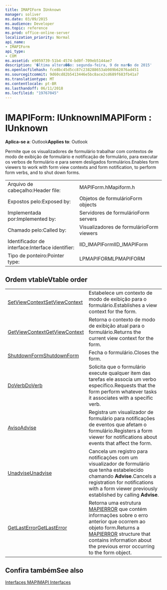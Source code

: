 ```yaml
---
title: IMAPIForm IUnknown
manager: soliver
ms.date: 03/09/2015
ms.audience: Developer
ms.topic: reference
ms.prod: office-online-server
localization_priority: Normal
api_name:
- IMAPIForm
api_type:
- COM
ms.assetid: e9059739-51b4-4574-bd0f-709eb5144ae7
description: '�ltima altera��o: segunda-feira, 9 de mar�o de 2015'
ms.openlocfilehash: fce8bc45d5cc87c238288653ab989b62076ad451
ms.sourcegitcommit: 9d60cd82b5413446e5bc8ace2cd689f683fb41a7
ms.translationtype: MT
ms.contentlocale: pt-BR
ms.lasthandoff: 06/11/2018
ms.locfileid: "19767045"
---
```

# <a name="imapiform--iunknown"></a><span data-ttu-id="9617a-103">IMAPIForm: IUnknown</span><span class="sxs-lookup"><span data-stu-id="9617a-103">IMAPIForm : IUnknown</span></span>

  
  
<span data-ttu-id="9617a-104">**Aplica-se a**: Outlook</span><span class="sxs-lookup"><span data-stu-id="9617a-104">**Applies to**: Outlook</span></span> 
  
<span data-ttu-id="9617a-105">Permite que os visualizadores de formulário trabalhar com contextos de modo de exibição de formulário e notificação de formulário, para executar os verbos de formulário e para serem desligados formulários.</span><span class="sxs-lookup"><span data-stu-id="9617a-105">Enables form viewers to work with form view contexts and form notification, to perform form verbs, and to shut down forms.</span></span>
  
|||
|:-----|:-----|
|<span data-ttu-id="9617a-106">Arquivo de cabeçalho:</span><span class="sxs-lookup"><span data-stu-id="9617a-106">Header file:</span></span>  <br/> |<span data-ttu-id="9617a-107">MAPIForm.h</span><span class="sxs-lookup"><span data-stu-id="9617a-107">Mapiform.h</span></span>  <br/> |
|<span data-ttu-id="9617a-108">Expostos pelo:</span><span class="sxs-lookup"><span data-stu-id="9617a-108">Exposed by:</span></span>  <br/> |<span data-ttu-id="9617a-109">Objetos de formulário</span><span class="sxs-lookup"><span data-stu-id="9617a-109">Form objects</span></span>  <br/> |
|<span data-ttu-id="9617a-110">Implementada por:</span><span class="sxs-lookup"><span data-stu-id="9617a-110">Implemented by:</span></span>  <br/> |<span data-ttu-id="9617a-111">Servidores de formulário</span><span class="sxs-lookup"><span data-stu-id="9617a-111">Form servers</span></span>  <br/> |
|<span data-ttu-id="9617a-112">Chamado pelo:</span><span class="sxs-lookup"><span data-stu-id="9617a-112">Called by:</span></span>  <br/> |<span data-ttu-id="9617a-113">Visualizadores de formulário</span><span class="sxs-lookup"><span data-stu-id="9617a-113">Form viewers</span></span>  <br/> |
|<span data-ttu-id="9617a-114">Identificador de interface:</span><span class="sxs-lookup"><span data-stu-id="9617a-114">Interface identifier:</span></span>  <br/> |<span data-ttu-id="9617a-115">IID_IMAPIForm</span><span class="sxs-lookup"><span data-stu-id="9617a-115">IID_IMAPIForm</span></span>  <br/> |
|<span data-ttu-id="9617a-116">Tipo de ponteiro:</span><span class="sxs-lookup"><span data-stu-id="9617a-116">Pointer type:</span></span>  <br/> |<span data-ttu-id="9617a-117">LPMAPIFORM</span><span class="sxs-lookup"><span data-stu-id="9617a-117">LPMAPIFORM</span></span>  <br/> |
   
## <a name="vtable-order"></a><span data-ttu-id="9617a-118">Ordem vtable</span><span class="sxs-lookup"><span data-stu-id="9617a-118">Vtable order</span></span>

|||
|:-----|:-----|
|[<span data-ttu-id="9617a-119">SetViewContext</span><span class="sxs-lookup"><span data-stu-id="9617a-119">SetViewContext</span></span>](imapiform-setviewcontext.md) <br/> |<span data-ttu-id="9617a-120">Estabelece um contexto de modo de exibição para o formulário.</span><span class="sxs-lookup"><span data-stu-id="9617a-120">Establishes a view context for the form.</span></span>  <br/> |
|[<span data-ttu-id="9617a-121">GetViewContext</span><span class="sxs-lookup"><span data-stu-id="9617a-121">GetViewContext</span></span>](imapiform-getviewcontext.md) <br/> |<span data-ttu-id="9617a-122">Retorna o contexto de modo de exibição atual para o formulário.</span><span class="sxs-lookup"><span data-stu-id="9617a-122">Returns the current view context for the form.</span></span>  <br/> |
|[<span data-ttu-id="9617a-123">ShutdownForm</span><span class="sxs-lookup"><span data-stu-id="9617a-123">ShutdownForm</span></span>](imapiform-shutdownform.md) <br/> |<span data-ttu-id="9617a-124">Fecha o formulário.</span><span class="sxs-lookup"><span data-stu-id="9617a-124">Closes the form.</span></span>  <br/> |
|[<span data-ttu-id="9617a-125">DoVerb</span><span class="sxs-lookup"><span data-stu-id="9617a-125">DoVerb</span></span>](imapiform-doverb.md) <br/> |<span data-ttu-id="9617a-126">Solicita que o formulário execute qualquer item das tarefas ele associa um verbo específico.</span><span class="sxs-lookup"><span data-stu-id="9617a-126">Requests that the form perform whatever tasks it associates with a specific verb.</span></span>  <br/> |
|[<span data-ttu-id="9617a-127">Aviso</span><span class="sxs-lookup"><span data-stu-id="9617a-127">Advise</span></span>](imapiform-advise.md) <br/> |<span data-ttu-id="9617a-128">Registra um visualizador de formulário para notificações de eventos que afetam o formulário.</span><span class="sxs-lookup"><span data-stu-id="9617a-128">Registers a form viewer for notifications about events that affect the form.</span></span>  <br/> |
|[<span data-ttu-id="9617a-129">Unadvise</span><span class="sxs-lookup"><span data-stu-id="9617a-129">Unadvise</span></span>](imapiform-unadvise.md) <br/> |<span data-ttu-id="9617a-130">Cancela um registro para notificações com um visualizador de formulário que tenha estabelecido chamando **Advise**.</span><span class="sxs-lookup"><span data-stu-id="9617a-130">Cancels a registration for notifications with a form viewer previously established by calling **Advise**.</span></span>  <br/> |
|[<span data-ttu-id="9617a-131">GetLastError</span><span class="sxs-lookup"><span data-stu-id="9617a-131">GetLastError</span></span>](imapiform-getlasterror.md) <br/> |<span data-ttu-id="9617a-132">Retorna uma estrutura [MAPIERROR](mapierror.md) que contém informações sobre o erro anterior que ocorrem ao objeto form.</span><span class="sxs-lookup"><span data-stu-id="9617a-132">Returns a [MAPIERROR](mapierror.md) structure that contains information about the previous error occurring to the form object.</span></span>  <br/> |
   
## <a name="see-also"></a><span data-ttu-id="9617a-133">Confira também</span><span class="sxs-lookup"><span data-stu-id="9617a-133">See also</span></span>



[<span data-ttu-id="9617a-134">Interfaces MAPI</span><span class="sxs-lookup"><span data-stu-id="9617a-134">MAPI Interfaces</span></span>](mapi-interfaces.md)

